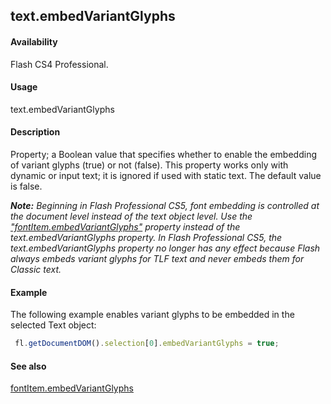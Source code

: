## text.embedVariantGlyphs

#### Availability

Flash CS4 Professional.

#### Usage

text.embedVariantGlyphs

#### Description

Property; a Boolean value that specifies whether to enable the embedding of variant glyphs (true) or not (false). This property works only with dynamic or input text; it is ignored if used with static text. The default value is false.

***Note:** Beginning in Flash Professional CS5, font embedding is controlled at the document level instead of the text object level. Use the* *["fontItem.embedVariantGlyphs"](../fontItem_object/fontIte4.md#fontItem.embedVariantGlyphs) property instead of the text.embedVariantGlyphs property. In Flash Professional CS5, the text.embedVariantGlyphs property no longer has any effect because Flash always embeds variant glyphs for TLF text and never embeds them for Classic text.*

#### Example

The following example enables variant glyphs to be embedded in the selected Text object:

```javascript
 fl.getDocumentDOM().selection[0].embedVariantGlyphs = true;
```
#### See also

[fontItem.embedVariantGlyphs](../fontItem_object/fontIte4.md)

